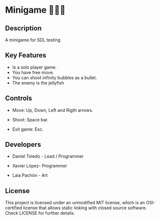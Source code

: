 # Minigame 🐢🐢🐢

## Description

A minigame for SDL testing

## Key Features

* Is a solo player game.
* You have free move.
* You can shoot infinity bubbles as a bullet.
* The enemy is the jellyfish

## Controls

* Move: Up, Down, Left and Rigth arrows.

* Shoot: Space bar.

* Exit game: Esc.

## Developers

* Daniel Toledo - Lead / Programmer

* Xavier López- Programmer

* Laia Pachón - Art


## License
This project is licensed under an unmodified MIT license, which is an OSI-certified license that allows static linking with closed source software. Check LICENSE for further details.
